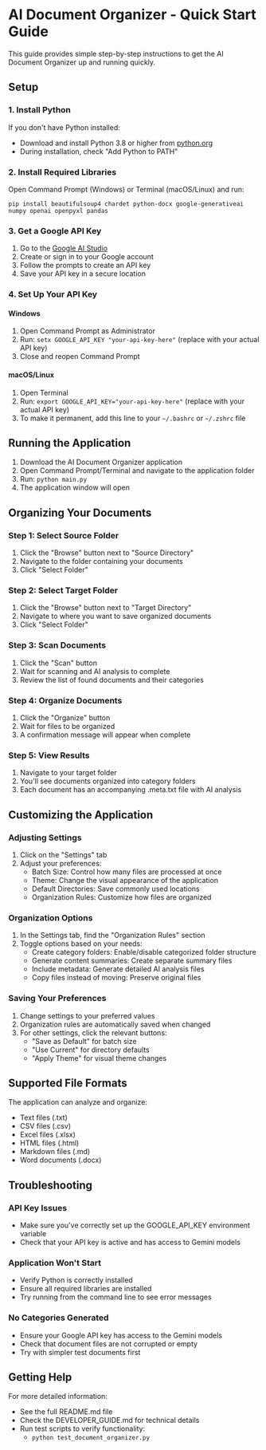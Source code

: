 # AI Document Organizer - Quick Start Guide

This guide provides simple step-by-step instructions to get the AI Document Organizer up and running quickly.

## Setup

### 1. Install Python

If you don't have Python installed:

- Download and install Python 3.8 or higher from [python.org](https://www.python.org/downloads/)
- During installation, check "Add Python to PATH"

### 2. Install Required Libraries

Open Command Prompt (Windows) or Terminal (macOS/Linux) and run:

```
pip install beautifulsoup4 chardet python-docx google-generativeai numpy openai openpyxl pandas
```

### 3. Get a Google API Key

1. Go to the [Google AI Studio](https://makersuite.google.com/)
2. Create or sign in to your Google account
3. Follow the prompts to create an API key
4. Save your API key in a secure location

### 4. Set Up Your API Key

#### Windows

1. Open Command Prompt as Administrator
2. Run: `setx GOOGLE_API_KEY "your-api-key-here"` (replace with your actual API key)
3. Close and reopen Command Prompt

#### macOS/Linux

1. Open Terminal
2. Run: `export GOOGLE_API_KEY="your-api-key-here"` (replace with your actual API key)
3. To make it permanent, add this line to your `~/.bashrc` or `~/.zshrc` file

## Running the Application

1. Download the AI Document Organizer application
2. Open Command Prompt/Terminal and navigate to the application folder
3. Run: `python main.py`
4. The application window will open

## Organizing Your Documents

### Step 1: Select Source Folder

1. Click the "Browse" button next to "Source Directory"
2. Navigate to the folder containing your documents
3. Click "Select Folder"

### Step 2: Select Target Folder

1. Click the "Browse" button next to "Target Directory"
2. Navigate to where you want to save organized documents
3. Click "Select Folder"

### Step 3: Scan Documents

1. Click the "Scan" button
2. Wait for scanning and AI analysis to complete
3. Review the list of found documents and their categories

### Step 4: Organize Documents

1. Click the "Organize" button
2. Wait for files to be organized
3. A confirmation message will appear when complete

### Step 5: View Results

1. Navigate to your target folder
2. You'll see documents organized into category folders
3. Each document has an accompanying .meta.txt file with AI analysis

## Customizing the Application

### Adjusting Settings

1. Click on the "Settings" tab
2. Adjust your preferences:
   - Batch Size: Control how many files are processed at once
   - Theme: Change the visual appearance of the application
   - Default Directories: Save commonly used locations
   - Organization Rules: Customize how files are organized

### Organization Options

1. In the Settings tab, find the "Organization Rules" section
2. Toggle options based on your needs:
   - Create category folders: Enable/disable categorized folder structure
   - Generate content summaries: Create separate summary files
   - Include metadata: Generate detailed AI analysis files
   - Copy files instead of moving: Preserve original files

### Saving Your Preferences

1. Change settings to your preferred values
2. Organization rules are automatically saved when changed
3. For other settings, click the relevant buttons:
   - "Save as Default" for batch size
   - "Use Current" for directory defaults
   - "Apply Theme" for visual theme changes

## Supported File Formats

The application can analyze and organize:

- Text files (.txt)
- CSV files (.csv)
- Excel files (.xlsx)
- HTML files (.html)
- Markdown files (.md)
- Word documents (.docx)

## Troubleshooting

### API Key Issues

- Make sure you've correctly set up the GOOGLE_API_KEY environment variable
- Check that your API key is active and has access to Gemini models

### Application Won't Start

- Verify Python is correctly installed
- Ensure all required libraries are installed
- Try running from the command line to see error messages

### No Categories Generated

- Ensure your Google API key has access to the Gemini models
- Check that document files are not corrupted or empty
- Try with simpler test documents first

## Getting Help

For more detailed information:

- See the full README.md file
- Check the DEVELOPER_GUIDE.md for technical details
- Run test scripts to verify functionality:
  - `python test_document_organizer.py`
